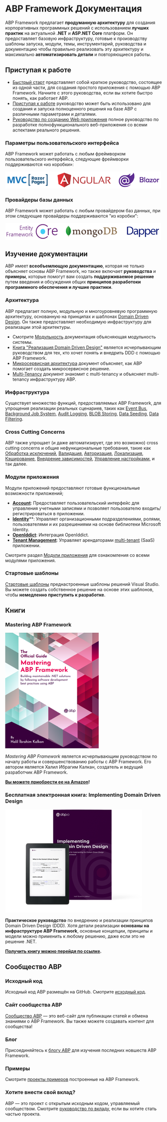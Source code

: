 # ABP Framework Документация

ABP Framework предлагает **продуманную архитектуру** для создания корпоративных программных решений с использованием **лучших практик** на актуальной **.NET** и **ASP.NET Core** платформ. Он предоставляет базовую инфраструктуру, готовые к производству шаблоны запуска, модули, темы, инструментарий, руководства и документацию чтобы правильно реализовать эту архитектуру и максимально **автоматизировать детали** и повторяющиеся работы.

## Приступая к работе

* [Быстрый старт](Tutorials/Todo/Overall.md) представляет собой краткое руководство, состоящее из одной части, для создания простого приложения с помощью ABP Framework. Начните с этого руководства, если вы хотите быстро понять, как работает ABP.
* [Приступая к работе](Getting-Started.md) руководство может быть использовано для создания и запуска полноценного решения на базе ABP с различными параметрами и деталями.
* [Руководство по созданию Web приложения](Tutorials/Part-1.md) полное руководство по разработке полнофункционального веб-приложения со всеми аспектами реального решения.

### Параметры пользовательского интерфейса

ABP Framework может работать с любым фреймворком пользовательского интерфейса, следующие фреймворки поддерживаются «из коробки»:

<img width="500" src="images/ui-options.png">

### Провайдеры базы данных

ABP Framework может работать с любым провайдером баз данных, при этом следующие провайдеры поддерживаются "из коробки":

<img width="500" src="images/db-options.png">

## Изучение документации

ABP имеет **всеобъемлющую документацию**, которая не только объясняет основы ABP Framework, но также включает **руководства** и **примеры**, которые помогут вам создать **поддерживаемое решение** путем введения и обсуждения общих **принципов разработоки программного обеспечения и лучшие практики**.

### Архитектура

ABP предлагает полную, модульную и многоуровневую программную архитектуру, основанную на принципах и шаблонах [Domain Driven Design](Domain-Driven-Design.md). Он также предоставляет необходимую инфраструктуру для реализации этой архитектуры.

* Смотрите [Модульность](Module-Development-Basics.md) документация объясняющая модульность системы.
* [Книга "Реализация Domain Driven Design"](https://abp.io/books/implementing-domain-driven-design?ref=doc) является исчерпывающим руководством для тех, кто хочет понять и внедрить DDD с помощью ABP Framework.
* [Микросервисная архитектура](Microservice-Architecture.md) документ объясняет, как ABP помогает создать микросервисное решение.
* [Multi-Tenancy](Multi-Tenancy.md) документ знакомит с multi-tenancy и объясняет multi-tenancy инфраструктуру ABP.

### Инфраструктура

Существует множество функций, предоставляемых ABP Framework, для упрощения реализации реальных сценариев, таких как [Event Bus](Event-Bus.md), [Background Job System](Background-Jobs.md), [Audit Logging](Audit-Logging.md), [BLOB Storing](Blob-Storing.md), [Data Seeding](Data-Seeding.md), [Data Filtering](Data-Filtering.md).

### Cross Cutting Concerns

ABP также упрощает (и даже автоматизирует, где это возможно) cross cutting concerns и общие нефункциональные требования, такие как [Обработка исключений](Exception-Handling.md), [Валидация](Validation.md), [Авторизация](Authorization.md), [Локализация](Localization.md), [Кэширование](Caching.md), [Внедрение зависимостей](Dependency-Injection.md), [Управление настройками](Settings.md), и так далее. 

### Модули приложения

Модули приложений предоставляют готовые функциональные возможности приложений;

* [**Account**](Modules/Account.md): Предоставляет пользовательский интерфейс для управления учетными записями и позволяет пользователю входить/регистрироваться в приложении.
* [**Identity**](Modules/Identity.md)**: Управляет организационными подразделениями, ролями, пользователями и их разрешениями на основе библиотеки Microsoft Identity.
* [**OpenIddict**](Modules/OpenIddict.md): Интеграция OpenIddict.
* [**Tenant Management**](Modules/Tenant-Management.md): Управляет арендаторами [multi-tenant](Multi-Tenancy.md) (SaaS) приложении.

Смотрите раздел [Модули приложения](Modules/Index.md) для ознакомления со всеми модулями приложения.

### Стартовые шаблоны

[Стартовые шаблоны](Startup-Templates/Index.md) преднастроенные шаблоны решений Visual Studio. Вы можете создать собственное решение на основе этих шаблонов, чтобы **немедленно приступить к разработке**.

## Книги

### Mastering ABP Framework

![abp-book](images/abp-book.png)

*Mastering ABP Framework* является исчерпывающим руководством по началу работы и совершенствованию работы с ABP Framework. Его автором является Халил Ибрагим Калкан, создатель и ведущий разработчик ABP Framework.

**[Вы можете приобрести ее на Amazon](https://www.amazon.com/Mastering-ABP-Framework-maintainable-implementing-dp-1801079242/dp/1801079242)!**

### Бесплатная электронная книга: Implementing Domain Driven Design

![Implementing Domain Driven Design](images/implementing-domain-driven-design-book.png)

**Практическое руководство** по внедрению и реализации принципов Domain Driven Design (DDD). Хотя детали реализации **основаны на инфраструктуре ABP Framework**, основные концепции, принципы и модели можно применить к любому решению, даже если это не решение .NET.

**[Получить книгу можно перейдя по ссылке](https://abp.io/books/implementing-domain-driven-design?ref=doc).**

## Сообщество ABP

### Исходный код

Исходный код ABP размещён на GitHub. Смотрите [исходный код](https://github.com/abpframework).

### Сайт сообщества ABP

[Сообщество ABP](https://community.abp.io/) — это веб-сайт для публикации статей и обмена знаниями о ABP Framework. Вы также можете создавать контент для сообщества!

### Блог

Присоединяйтесь к [блогу ABP](https://blog.abp.io/) для изучения последних новшеств ABP Framework.

### Примеры

Смотрите [проекты примеров](Samples/Index.md) построенные на ABP Framework.

### Хотите внести свой вклад?

ABP — это проект с открытым исходным кодом, управляемый сообществом. Смотрите [руководство по вкладу](Contribution/Index.md), если вы хотите стать частью проекта.